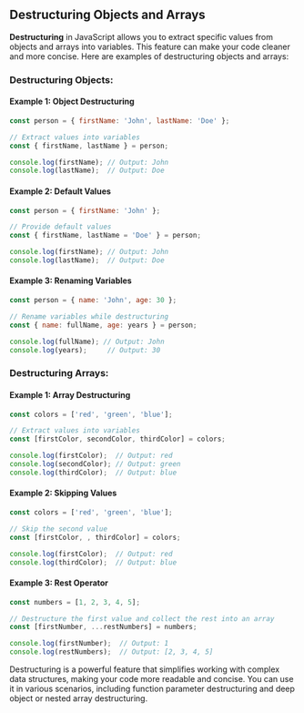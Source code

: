 ## Destructuring Objects and Arrays

**Destructuring** in JavaScript allows you to extract specific values from objects and arrays into variables. This feature can make your code cleaner and more concise. Here are examples of destructuring objects and arrays:

### Destructuring Objects:

#### Example 1: Object Destructuring

```javascript
const person = { firstName: 'John', lastName: 'Doe' };

// Extract values into variables
const { firstName, lastName } = person;

console.log(firstName); // Output: John
console.log(lastName);  // Output: Doe
```

#### Example 2: Default Values

```javascript
const person = { firstName: 'John' };

// Provide default values
const { firstName, lastName = 'Doe' } = person;

console.log(firstName); // Output: John
console.log(lastName);  // Output: Doe
```

#### Example 3: Renaming Variables

```javascript
const person = { name: 'John', age: 30 };

// Rename variables while destructuring
const { name: fullName, age: years } = person;

console.log(fullName); // Output: John
console.log(years);     // Output: 30
```

### Destructuring Arrays:

#### Example 1: Array Destructuring

```javascript
const colors = ['red', 'green', 'blue'];

// Extract values into variables
const [firstColor, secondColor, thirdColor] = colors;

console.log(firstColor);  // Output: red
console.log(secondColor); // Output: green
console.log(thirdColor);  // Output: blue
```

#### Example 2: Skipping Values

```javascript
const colors = ['red', 'green', 'blue'];

// Skip the second value
const [firstColor, , thirdColor] = colors;

console.log(firstColor);  // Output: red
console.log(thirdColor);  // Output: blue
```

#### Example 3: Rest Operator

```javascript
const numbers = [1, 2, 3, 4, 5];

// Destructure the first value and collect the rest into an array
const [firstNumber, ...restNumbers] = numbers;

console.log(firstNumber);  // Output: 1
console.log(restNumbers);  // Output: [2, 3, 4, 5]
```

Destructuring is a powerful feature that simplifies working with complex data structures, making your code more readable and concise. You can use it in various scenarios, including function parameter destructuring and deep object or nested array destructuring.